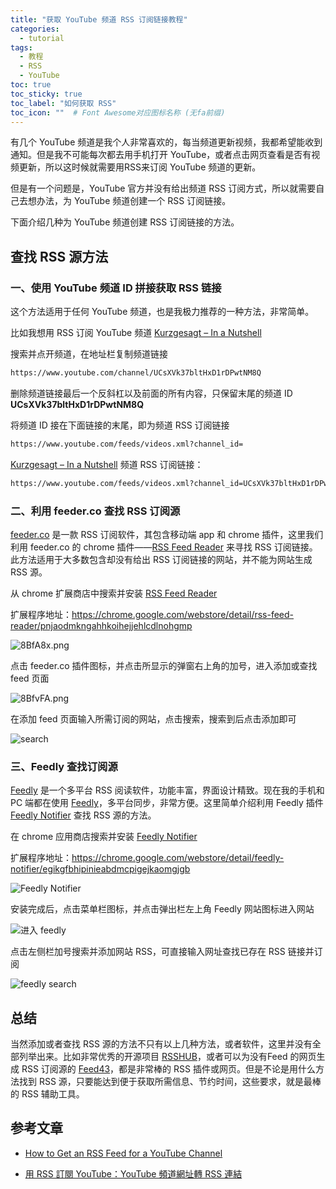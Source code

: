 ```yaml
---
title: "获取 YouTube 频道 RSS 订阅链接教程"
categories:
  - tutorial
tags:
  - 教程
  - RSS
  - YouTube
toc: true
toc_sticky: true
toc_label: "如何获取 RSS"
toc_icon: ""  # Font Awesome对应图标名称 (无fa前缀)	
---
```

有几个 YouTube 频道是我个人非常喜欢的，每当频道更新视频，我都希望能收到通知。但是我不可能每次都去用手机打开 YouTube，或者点击网页查看是否有视频更新，所以这时候就需要用RSS来订阅 YouTube 频道的更新。

但是有一个问题是，YouTube 官方并没有给出频道 RSS 订阅方式，所以就需要自己去想办法，为 YouTube 频道创建一个 RSS 订阅链接。

下面介绍几种为 YouTube 频道创建 RSS 订阅链接的方法。

## 查找 RSS 源方法
### 一、使用 YouTube 频道 ID 拼接获取 RSS 链接
这个方法适用于任何 YouTube 频道，也是我极力推荐的一种方法，非常简单。

比如我想用 RSS 订阅 YouTube 频道 [Kurzgesagt – In a Nutshell][1] 

搜索并点开频道，在地址栏复制频道链接
```html
https://www.youtube.com/channel/UCsXVk37bltHxD1rDPwtNM8Q
```
删除频道链接最后一个反斜杠以及前面的所有内容，只保留末尾的频道 ID **UCsXVk37bltHxD1rDPwtNM8Q**

将频道 ID 接在下面链接的末尾，即为频道 RSS 订阅链接
```html
https://www.youtube.com/feeds/videos.xml?channel_id=
```
[Kurzgesagt – In a Nutshell][2] 频道 RSS 订阅链接：
```html
https://www.youtube.com/feeds/videos.xml?channel_id=UCsXVk37bltHxD1rDPwtNM8Q
```

### 二、利用 feeder.co 查找 RSS 订阅源
[feeder.co][3] 是一款 RSS 订阅软件，其包含移动端 app 和 chrome 插件，这里我们利用 feeder.co 的 chrome 插件——[RSS Feed Reader][4] 来寻找 RSS 订阅链接。此方法适用于大多数包含却没有给出 RSS 订阅链接的网站，并不能为网站生成 RSS 源。

从 chrome 扩展商店中搜索并安装 [RSS Feed Reader][5]
 
扩展程序地址：<https://chrome.google.com/webstore/detail/rss-feed-reader/pnjaodmkngahhkoihejjehlcdlnohgmp>

![8BfA8x.png](https://s1.ax1x.com/2020/03/18/8BfA8x.png)

点击 feeder.co 插件图标，并点击所显示的弹窗右上角的加号，进入添加或查找 feed 页面
 
![8BfvFA.png](https://s1.ax1x.com/2020/03/18/8BfvFA.png)

在添加 feed 页面输入所需订阅的网站，点击搜索，搜索到后点击添加即可
 
![search][6]

### 三、Feedly 查找订阅源
[Feedly][7] 是一个多平台 RSS 阅读软件，功能丰富，界面设计精致。现在我的手机和 PC 端都在使用 [Feedly][8]，多平台同步，非常方便。这里简单介绍利用 Feedly 插件 [Feedly Notifier][9] 查找 RSS 源的方法。

在 chrome 应用商店搜索并安装 [Feedly Notifier][10]

扩展程序地址：<https://chrome.google.com/webstore/detail/feedly-notifier/egikgfbhipinieabdmcpigejkaomgjgb>

![Feedly Notifier][11]

安装完成后，点击菜单栏图标，并点击弹出栏左上角 Feedly 网站图标进入网站
 
![进入 feedly][12]

点击左侧栏加号搜索并添加网站 RSS，可直接输入网址查找已存在 RSS 链接并订阅

![feedly search][13]

## 总结
当然添加或者查找 RSS 源的方法不只有以上几种方法，或者软件，这里并没有全部列举出来。比如非常优秀的开源项目 [RSSHUB][14]，或者可以为没有Feed 的网页生成 RSS 订阅源的 [Feed43][15]，都是非常棒的 RSS 插件或网页。但是不论是用什么方法找到 RSS 源，只要能达到便于获取所需信息、节约时间，这些要求，就是最棒的 RSS 辅助工具。

## 参考文章

- [How to Get an RSS Feed for a YouTube Channel][16]

- [用 RSS 訂閱 YouTube：YouTube 頻道網址轉 RSS 連結][17]


  [1]: https://www.youtube.com/channel/UCsXVk37bltHxD1rDPwtNM8Q
  [2]: https://www.youtube.com/channel/UCsXVk37bltHxD1rDPwtNM8Q
  [3]: https://feeder.co/
  [4]: https://chrome.google.com/webstore/detail/rss-feed-reader/pnjaodmkngahhkoihejjehlcdlnohgmp
  [5]: https://chrome.google.com/webstore/detail/rss-feed-reader/pnjaodmkngahhkoihejjehlcdlnohgmp
  [6]: https://s1.ax1x.com/2020/03/18/8B4SAJ.png
  [7]: https://feedly.com/
  [8]: https://feedly.com/
  [9]: https://chrome.google.com/webstore/detail/feedly-notifier/egikgfbhipinieabdmcpigejkaomgjgb
  [10]: https://chrome.google.com/webstore/detail/feedly-notifier/egikgfbhipinieabdmcpigejkaomgjgb
  [11]: https://s1.ax1x.com/2020/03/18/8DP64s.png
  [12]: https://s1.ax1x.com/2020/03/18/8DFX7D.png
  [13]: https://s1.ax1x.com/2020/03/18/8DCH6f.png
  [14]: https://docs.rsshub.app
  [15]: https://feed43.com/
  [16]: https://danielmiessler.com/blog/rss-feed-youtube-channel/
  [17]: http://blog.pulipuli.info/2017/04/rssyoutubeyoutuberss-get-rss-feed-for.html